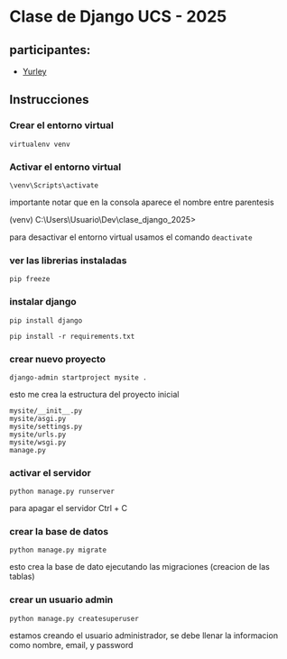# Clase de Django UCS - 2025 

## participantes:
- [Yurley](https://github.com/Yursksf1)



## Instrucciones

### Crear el entorno virtual
```
virtualenv venv
```


### Activar el entorno virtual
```
\venv\Scripts\activate
```
importante notar que en la consola aparece el nombre entre parentesis 

(venv) C:\Users\Usuario\Dev\clase_django_2025>

para desactivar el entorno virtual usamos el comando `deactivate`


### ver las librerias instaladas
```
pip freeze
```

### instalar django
```
pip install django 
```

```
pip install -r requirements.txt
```

### crear nuevo proyecto 
```
django-admin startproject mysite .
```
esto me crea la estructura del proyecto inicial


```
mysite/__init__.py 
mysite/asgi.py 
mysite/settings.py 
mysite/urls.py 
mysite/wsgi.py 
manage.py
```

### activar el servidor
```
python manage.py runserver
```
para apagar el servidor Ctrl + C

### crear la base de datos
```
python manage.py migrate
```
esto crea la base de dato ejecutando las migraciones (creacion de las tablas)

### crear un usuario admin
```
python manage.py createsuperuser
```
estamos creando el usuario administrador, se debe llenar la informacion como nombre, email, y password 